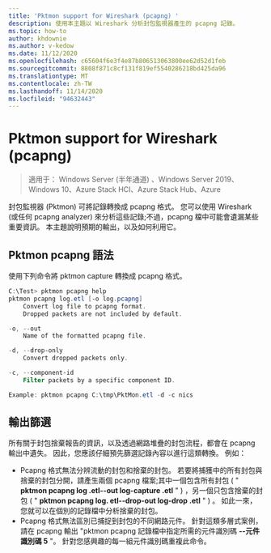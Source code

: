 ```yaml
---
title: 'Pktmon support for Wireshark (pcapng) '
description: 使用本主題以 Wireshark 分析封包監視器產生的 pcapng 記錄。
ms.topic: how-to
author: khdownie
ms.author: v-kedow
ms.date: 11/12/2020
ms.openlocfilehash: c65604f6e3f4e87b806513063800ee62d52d1feb
ms.sourcegitcommit: 8808f871c8cf131f819ef5540286218bd425da96
ms.translationtype: MT
ms.contentlocale: zh-TW
ms.lasthandoff: 11/14/2020
ms.locfileid: "94632443"
---
```

# <a name="pktmon-support-for-wireshark-pcapng"></a>Pktmon support for Wireshark (pcapng) 

>適用于： Windows Server (半年通道) 、Windows Server 2019、Windows 10、Azure Stack HCI、Azure Stack Hub、Azure

封包監視器 (Pktmon) 可將記錄轉換成 pcapng 格式。 您可以使用 Wireshark (或任何 pcapng analyzer) 來分析這些記錄;不過，pcapng 檔中可能會遺漏某些重要資訊。 本主題說明預期的輸出，以及如何利用它。

## <a name="pktmon-pcapng-syntax"></a>Pktmon pcapng 語法

使用下列命令將 pktmon capture 轉換成 pcapng 格式。

```powershell
C:\Test> pktmon pcapng help
pktmon pcapng log.etl [-o log.pcapng]
    Convert log file to pcapng format.
    Dropped packets are not included by default.

-o, --out
    Name of the formatted pcapng file.

-d, --drop-only
    Convert dropped packets only.

-c, --component-id
    Filter packets by a specific component ID.

Example: pktmon pcapng C:\tmp\PktMon.etl -d -c nics
```

## <a name="output-filtering"></a>輸出篩選

所有關于封包捨棄報告的資訊，以及透過網路堆疊的封包流程，都會在 pcapng 輸出中遺失。 因此，您應該仔細預先篩選記錄內容以進行這類轉換。 例如：

- Pcapng 格式無法分辨流動的封包和捨棄的封包。 若要將捕獲中的所有封包與捨棄的封包分開，請產生兩個 pcapng 檔案;其中一個包含所有封包 ( " **pktmon pcapng log .etl--out log-capture .etl** " ) ，另一個只包含捨棄的封包 ( " **pktmon pcapng log. etl--drop-out log-drop .etl** " ) 。 如此一來，您就可以在個別的記錄檔中分析捨棄的封包。
- Pcapng 格式無法區別已捕捉到封包的不同網路元件。 針對這類多層式案例，請在 pcapng 輸出 "pktmon pcapng 記錄檔中指定所需的元件識別碼 **--元件識別碼 5** "。 針對您感興趣的每一組元件識別碼重複此命令。
